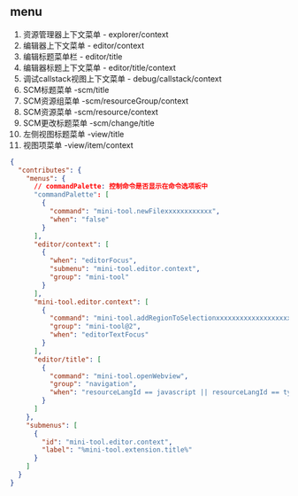 ## menu

1. 资源管理器上下文菜单 - explorer/context
2. 编辑器上下文菜单 - editor/context
3. 编辑标题菜单栏 - editor/title
4. 编辑器标题上下文菜单 - editor/title/context
5. 调试callstack视图上下文菜单 - debug/callstack/context
6. SCM标题菜单 -scm/title
7. SCM资源组菜单 -scm/resourceGroup/context
8. SCM资源菜单 -scm/resource/context
9. SCM更改标题菜单 -scm/change/title
10. 左侧视图标题菜单 -view/title
11. 视图项菜单 -view/item/context

```json
{
  "contributes": {
    "menus": {
      // commandPalette: 控制命令是否显示在命令选项板中
      "commandPalette": [
        {
          "command": "mini-tool.newFilexxxxxxxxxxxx",
          "when": "false"
        }
      ],
      "editor/context": [
        {
          "when": "editorFocus",
          "submenu": "mini-tool.editor.context",
          "group": "mini-tool"
        }
      ],
      "mini-tool.editor.context": [
        {
          "command": "mini-tool.addRegionToSelectionxxxxxxxxxxxxxxxxxxx",
          "group": "mini-tool@2",
          "when": "editorTextFocus"
        }
      ],
      "editor/title": [
        {
          "command": "mini-tool.openWebview",
          "group": "navigation",
          "when": "resourceLangId == javascript || resourceLangId == typescript"
        }
      ]
    },
    "submenus": [
      {
        "id": "mini-tool.editor.context",
        "label": "%mini-tool.extension.title%"
      }
    ]
  }
}
```
